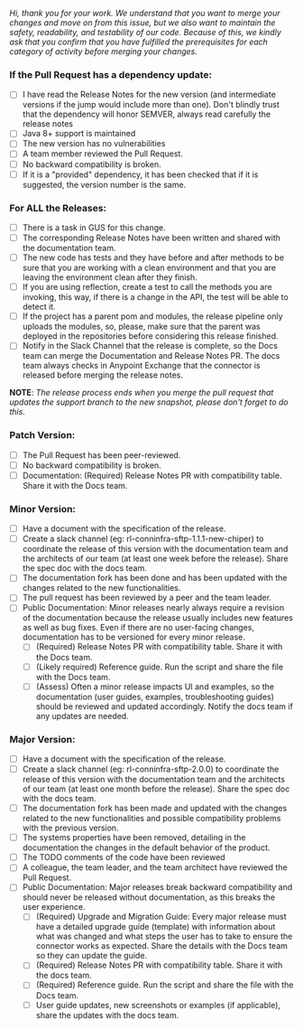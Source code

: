 *Hi, thank you for your work. We understand that you want to merge your changes and move on from this issue, but we also want to maintain the safety, readability, and testability of our code. Because of this, we kindly ask that you confirm that you have fulfilled the prerequisites for each category of activity before merging your changes.*


### If the Pull Request has a dependency update:
- [ ] I have read the Release Notes for the new version (and intermediate versions if the jump would include more than one). Don't blindly trust that the dependency will honor SEMVER, always read carefully the release notes
- [ ] Java 8+ support is maintained
- [ ] The new version has no vulnerabilities
- [ ] A team member reviewed the Pull Request.
- [ ] No backward compatibility is broken.
- [ ] If it is a "provided" dependency, it has been checked that if it is suggested, the version number is the same.

### For ALL the Releases:
- [ ] There is a task in GUS for this change.
- [ ] The corresponding Release Notes have been written and shared with the documentation team.
- [ ] The new code has tests and they have before and after methods to be sure that you are working with a clean environment and that you are leaving the environment clean after they finish.
- [ ] If you are using reflection, create a test to call the methods you are invoking, this way, if there is a change in the API, the test will be able to detect it.
- [ ] If the project has a parent pom and modules, the release pipeline only uploads the modules, so, please, make sure that the parent was deployed in the repositories before considering this release finished.
- [ ] Notify in the Slack Channel that the release is complete, so the Docs team can merge the Documentation and Release Notes PR. The docs team always checks in Anypoint Exchange that the connector is released before merging the release notes.

**NOTE**: *The release process ends when you merge the pull request that updates the support branch to the new snapshot, please don't forget to do this.*

### Patch Version:
- [ ] The Pull Request has been peer-reviewed.
- [ ] No backward compatibility is broken.
- [ ] Documentation: (Required) Release Notes PR with compatibility table. Share it with the Docs team.

### Minor Version:
- [ ] Have a document with the specification of the release.
- [ ] Create a slack channel (eg: rl-conninfra-sftp-1.1.1-new-chiper) to coordinate the release of this version with the documentation team and the architects of our team (at least one week before the release). Share the spec doc with the docs team.
- [ ] The documentation fork has been done and has been updated with the changes related to the new functionalities.
- [ ] The pull request has been reviewed by a peer and the team leader.
- [ ] Public Documentation: Minor releases nearly always require a revision of the documentation because the release usually includes new features as well as bug fixes. Even if there are no user-facing changes, documentation has to be versioned for every minor release.
    - [ ] (Required) Release Notes PR with compatibility table. Share it with the Docs team.
    - [ ] (Likely required) Reference guide. Run the script and share the file with the Docs team.
    - [ ] (Assess) Often a minor release impacts UI and examples, so the documentation (user guides, examples, troubleshooting guides) should be reviewed and updated accordingly. Notify the docs team if any updates are needed.

### Major Version:
- [ ] Have a document with the specification of the release.
- [ ] Create a slack channel (eg: rl-conninfra-sftp-2.0.0) to coordinate the release of this version with the documentation team and the architects of our team (at least one month before the release). Share the spec doc with the docs team.
- [ ] The documentation fork has been made and updated with the changes related to the new functionalities and possible compatibility problems with the previous version.
- [ ] The systems properties have been removed, detailing in the documentation the changes in the default behavior of the product.
- [ ] The TODO comments of the code have been reviewed
- [ ] A colleague, the team leader, and the team architect have reviewed the Pull Request.
- [ ] Public Documentation: Major releases break backward compatibility and should never be released without documentation, as this breaks the user experience.
    - [ ] (Required) Upgrade and Migration Guide: Every major release must have a detailed upgrade guide (template) with information about what was changed and what steps the user has to take to ensure the connector works as expected. Share the details with the Docs team so they can update the guide.
    - [ ] (Required) Release Notes PR with compatibility table. Share it with the docs team.
    - [ ] (Required) Reference guide. Run the script and share the file with the Docs team.
    - [ ] User guide updates, new screenshots or examples (if applicable), share the updates with the docs team. 
